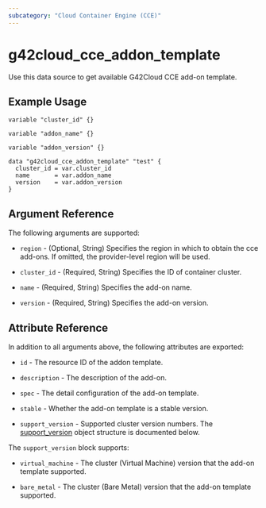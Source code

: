 ```yaml
---
subcategory: "Cloud Container Engine (CCE)"
---
```


# g42cloud_cce_addon_template

Use this data source to get available G42Cloud CCE add-on template.

## Example Usage

```hcl
variable "cluster_id" {}

variable "addon_name" {}

variable "addon_version" {}

data "g42cloud_cce_addon_template" "test" {
  cluster_id = var.cluster_id
  name       = var.addon_name
  version    = var.addon_version
}
```

## Argument Reference

The following arguments are supported:

* `region` - (Optional, String) Specifies the region in which to obtain the cce add-ons.
  If omitted, the provider-level region will be used.

* `cluster_id` - (Required, String) Specifies the ID of container cluster.

* `name` - (Required, String) Specifies the add-on name.

* `version` - (Required, String) Specifies the add-on version.

## Attribute Reference

In addition to all arguments above, the following attributes are exported:

* `id` - The resource ID of the addon template.

* `description` - The description of the add-on.

* `spec` - The detail configuration of the add-on template.

* `stable` - Whether the add-on template is a stable version.

* `support_version` - Supported cluster version numbers.
  The [support_version](#cce_support_version) object structure is documented below.

<a name="cce_support_version"></a>
The `support_version` block supports:

* `virtual_machine` - The cluster (Virtual Machine) version that the add-on template supported.

* `bare_metal` - The cluster (Bare Metal) version that the add-on template supported.
